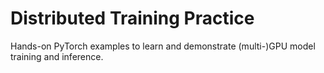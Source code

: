 # Distributed Training Practice
Hands-on PyTorch examples to learn and demonstrate (multi-)GPU model training and inference.
